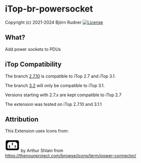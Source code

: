 # iTop-br-powersocket

Copyright (c) 2021-2024 Björn Rudner
[![License](https://img.shields.io/github/license/rudnerbjoern/iTop-br-powersocket)](https://github.com/rudnerbjoern/iTop-br-powersocket/blob/main/LICENSE)

## What?

Add power sockets to PDUs

## iTop Compatibility

The branch [2.7.10](https://github.com/rudnerbjoern/iTop-br-powersocket/tree/itop/2.7.10) is compatible to iTop 2.7 and iTop 3.1.

The branch [3.2](https://github.com/rudnerbjoern/iTop-br-powersocket/tree/itop/3.2) will only be compatible to iTop 3.1.

Versions starting with 2.7.x are kept compatible to iTop 2.7

The extension was tested on iTop 2.7.10 and 3.1.1

## Attribution

This Extension uses Icons from:

![power connector](images/powersocket.png) by Arthur Shlain from <https://thenounproject.com/browse/icons/term/power-connector/>
